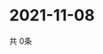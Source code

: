 # 2021-11-08
  共 0条

  <!-- BEGIN -->
  <!-- 最后更新时间Mon Nov 08 2021 00:18:12 GMT+0000 (Coordinated Universal Time) -->
  
  <!-- END -->
  
  
